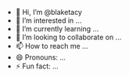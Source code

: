 - 👋 Hi, I’m @blaketacy
- 👀 I’m interested in ...
- 🌱 I’m currently learning ...
- 💞️ I’m looking to collaborate on ...
- 📫 How to reach me ...
- 😄 Pronouns: ...
- ⚡ Fun fact: ...

<!---
blaketacy/blaketacy is a ✨ special ✨ repository because its `README.md` (this file) appears on your GitHub profile.
You can click the Preview link to take a look at your changes.
--->
